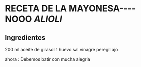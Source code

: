 # RECETA DE LA MAYONESA----NOOO _____ALIOLI_____

## Ingredientes

200 ml aceite de girasol 
1 huevo
sal
vinagre
peregil
ajo

ahora :
Debemos batir con mucha alegria 


